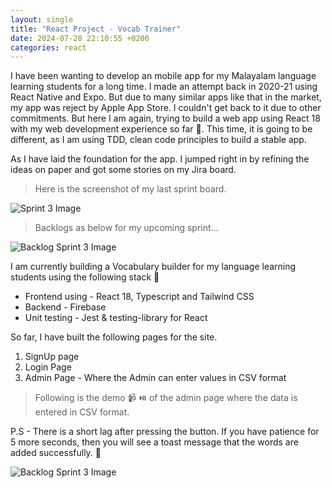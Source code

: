 ```yaml
---
layout: single
title: "React Project - Vocab Trainer"
date: 2024-07-28 22:10:55 +0200
categories: react
---
```


I have been wanting to develop an mobile app for my Malayalam language learning students for a long time. I made an attempt back in 2020-21 using React Native and Expo. But due to many similar apps like that in the market, my app was reject by Apple App Store. I couldn't get back to it due to other commitments. But here I am again, trying to build a web app using React 18 with my web development experience so far 🚀. This time, it is going to be different, as I am using TDD, clean code principles to build a stable app.

As I have laid the foundation for the app. I jumped right in by refining the ideas on paper and got some stories on my Jira board.

> Here is the screenshot of my last sprint board.

<img src="{{ site.url }}{{ site.baseurl }}/assets/images/sprint-3.png" alt="Sprint 3 Image" class="full">

> Backlogs as below for my upcoming sprint...

<img src="{{ site.url }}{{ site.baseurl }}/assets/images/backlogs-sprint-3.png" alt="Backlog Sprint 3 Image" class="full">

I am currently building a Vocabulary builder for my language learning students using the following stack 🧱

- Frontend using - React 18, Typescript and Tailwind CSS
- Backend - Firebase
- Unit testing - Jest & testing-library for React

So far, I have built the following pages for the site.

1. SignUp page
2. Login Page
3. Admin Page - Where the Admin can enter values in CSV format

> Following is the demo 📹 ⏯️ of the admin page where the data is entered in CSV format.

P.S - There is a short lag after pressing the button. If you have patience for 5 more seconds, then you will see a toast message that the words are added successfully. 🤞

<img src="{{ site.url }}{{ site.baseurl }}/assets/images/adding-words-demo.gif" alt="Backlog Sprint 3 Image" class="full">
